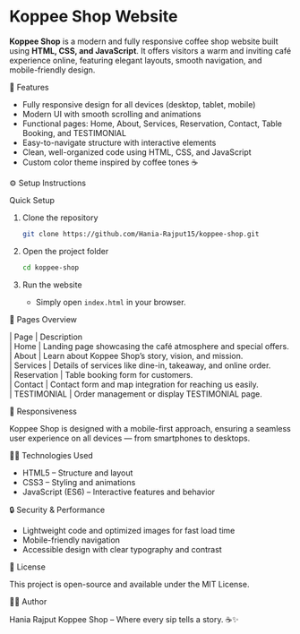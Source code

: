 #  Koppee Shop Website

**Koppee Shop** is a modern and fully responsive coffee shop website built using **HTML, CSS, and JavaScript**. It offers visitors a warm and inviting café experience online, featuring elegant layouts, smooth navigation, and mobile-friendly design.

 🌟 Features

* Fully responsive design for all devices (desktop, tablet, mobile)
* Modern UI with smooth scrolling and animations
* Functional pages: Home, About, Services, Reservation, Contact, Table Booking, and TESTIMONIAL
* Easy-to-navigate structure with interactive elements
* Clean, well-organized code using HTML, CSS, and JavaScript
* Custom color theme inspired by coffee tones ☕



 ⚙️ Setup Instructions

 Quick Setup

1. Clone the repository

   ```bash
   git clone https://github.com/Hania-Rajput15/koppee-shop.git
   ```
2. Open the project folder

   ```bash
   cd koppee-shop
   ```
3. Run the website

   * Simply open `index.html` in your browser.

 🧾 Pages Overview

| Page            | Description                                                     
| Home            | Landing page showcasing the café atmosphere and special offers. 
| About           | Learn about Koppee Shop’s story, vision, and mission.           
| Services        | Details of services like dine-in, takeaway, and online order.   
| Reservation     | Table booking form for customers.                               
| Contact         | Contact form and map integration for reaching us easily.        
| TESTIMONIAL     | Order management or display TESTIMONIAL page.                      

📱 Responsiveness

Koppee Shop is designed with a mobile-first approach, ensuring a seamless user experience on all devices — from smartphones to desktops.

🧑‍💻 Technologies Used

* HTML5 – Structure and layout
* CSS3 – Styling and animations
* JavaScript (ES6) – Interactive features and behavior

 🔒 Security & Performance

* Lightweight code and optimized images for fast load time
* Mobile-friendly navigation
* Accessible design with clear typography and contrast

 📜 License

This project is open-source and available under the MIT License.

 👩‍🎨 Author

Hania Rajput
Koppee Shop – Where every sip tells a story. ☕✨
